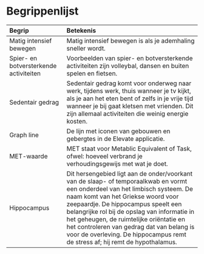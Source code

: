 # Begrippenlijst

| Begrip | Betekenis |
| :--- | :--- |
| Matig intensief bewegen | Matig intensief bewegen is als je ademhaling sneller wordt. |
| Spier- en botversterkende activiteiten | Voorbeelden van spier- en botversterkende activiteiten zijn volleybal, dansen en buiten spelen en fietsen. |
| Sedentair gedrag | Sedentair gedrag komt voor onderweg naar werk, tijdens werk, thuis wanneer je tv kijkt, als je aan het eten bent of zelfs in je vrije tijd wanneer je bij gaat kletsen met vrienden. Dit zijn allemaal activiteiten die weinig energie kosten. |
| Graph line | De lijn met iconen van gebouwen en gebergtes in de Elevate applicatie. |
| MET-waarde | MET staat voor Metablic Equivalent of Task, ofwel: hoeveel verbrand je verhoudingsgewijs met wat je doet. |
| Hippocampus | Dit hersengebied ligt aan de onder/voorkant van de slaap- of temporaalkwab en vormt een onderdeel van het limbisch systeem. De naam komt van het Griekse woord voor zeepaardje. De hippocampus speelt een belangrijke rol bij de opslag van informatie in het geheugen, de ruimtelijke oriëntatie en het controleren van gedrag dat van belang is voor de overleving. De hippocampus remt de stress af; hij remt de hypothalamus. |

